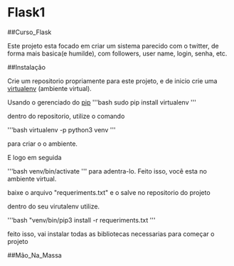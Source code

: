 # Flask1

##Curso_Flask

Este projeto esta focado em criar um sistema parecido com o twitter, de forma mais basica(e humilde), com followers, user name, login, senha, etc. 


##Instalação

Crie um repositorio propriamente para este projeto, e de inicio crie uma [virtualenv](https://pypi.org/project/virtualenv/) (ambiente virtual).

Usando o gerenciado do [pip](https://pip.pypa.io/en/stable/) 
'''bash
sudo pip install virtualenv 
'''

dentro do repositorio, utilize o comando 

'''bash
virtualenv -p python3 venv
'''

para criar o o ambiente.

E logo em seguida 

'''bash
venv/bin/activate
'''
para adentra-lo. Feito isso, você esta no ambiente virtual.

baixe o arquivo "requeriments.txt" e o salve no repositorio do projeto

dentro do seu virutalenv utilize.

'''bash
"venv/bin/pip3 install -r requeriments.txt
'''

feito isso, vai instalar todas as bibliotecas necessarias para começar o projeto

##Mão_Na_Massa




